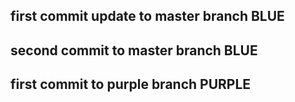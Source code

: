 ## first commit update to master branch BLUE
## second commit to master branch BLUE 
## first commit to purple branch PURPLE